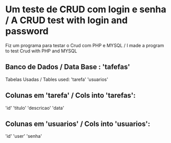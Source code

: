 # Um teste de CRUD com login e senha / A CRUD test with login and password

Fiz um programa para testar o Crud com PHP e MYSQL / I made a program to test Crud with PHP and MYSQL

<h2>Banco de Dados / Data Base : 'tafefas'</h2>

Tabelas Usadas / Tables used: 
'tarefa'
'usuarios'

<h2>Colunas em 'tarefa' / Cols into 'tarefas':</h2>

'id' 'titulo' 'descricao' 'data'

<h2>Colunas em 'usuarios' / Cols into 'usuarios':</h2>

'id' 'user' 'senha'
